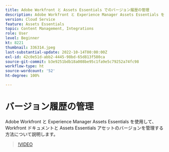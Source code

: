 ```yaml
---
title: Adobe Workfront と Assets Essentials でのバージョン履歴の管理
description: Adobe Workfront と Experience Manager Assets Essentials を使用して、Workfront ドキュメントと Assets Essentials アセットのバージョンを管理する方法について説明します。
version: Cloud Service
feature: Assets Essentials
topic: Content Management, Integrations
role: User
level: Beginner
kt: 8221
thumbnail: 336314.jpeg
last-substantial-update: 2022-10-14T00:00:00Z
exl-id: 42c0e51d-abb2-4445-98bd-65d813f580ca
source-git-commit: b3e9251bdb18a008be95c1fa9e5c79252a74fc98
workflow-type: ht
source-wordcount: '52'
ht-degree: 100%

---
```


# バージョン履歴の管理

Adobe Workfront と Experience Manager Assets Essentials を使用して、Workfront ドキュメントと Assets Essentials アセットのバージョンを管理する方法について説明します。

>[!VIDEO](https://video.tv.adobe.com/v/336314?quality=12&learn=on)
